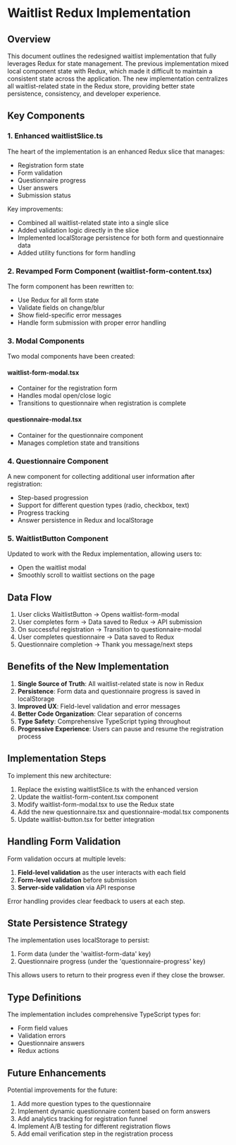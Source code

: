# Waitlist Redux Implementation

## Overview

This document outlines the redesigned waitlist implementation that fully leverages Redux for state management. The previous implementation mixed local component state with Redux, which made it difficult to maintain a consistent state across the application. The new implementation centralizes all waitlist-related state in the Redux store, providing better state persistence, consistency, and developer experience.

## Key Components

### 1. Enhanced waitlistSlice.ts

The heart of the implementation is an enhanced Redux slice that manages:

- Registration form state
- Form validation
- Questionnaire progress
- User answers
- Submission status

Key improvements:
- Combined all waitlist-related state into a single slice
- Added validation logic directly in the slice
- Implemented localStorage persistence for both form and questionnaire data
- Added utility functions for form handling

### 2. Revamped Form Component (waitlist-form-content.tsx)

The form component has been rewritten to:
- Use Redux for all form state
- Validate fields on change/blur
- Show field-specific error messages
- Handle form submission with proper error handling

### 3. Modal Components

Two modal components have been created:

#### waitlist-form-modal.tsx
- Container for the registration form
- Handles modal open/close logic
- Transitions to questionnaire when registration is complete

#### questionnaire-modal.tsx
- Container for the questionnaire component
- Manages completion state and transitions

### 4. Questionnaire Component

A new component for collecting additional user information after registration:
- Step-based progression
- Support for different question types (radio, checkbox, text)
- Progress tracking
- Answer persistence in Redux and localStorage

### 5. WaitlistButton Component

Updated to work with the Redux implementation, allowing users to:
- Open the waitlist modal
- Smoothly scroll to waitlist sections on the page

## Data Flow

1. User clicks WaitlistButton → Opens waitlist-form-modal
2. User completes form → Data saved to Redux → API submission
3. On successful registration → Transition to questionnaire-modal
4. User completes questionnaire → Data saved to Redux
5. Questionnaire completion → Thank you message/next steps

## Benefits of the New Implementation

1. **Single Source of Truth**: All waitlist-related state is now in Redux
2. **Persistence**: Form data and questionnaire progress is saved in localStorage
3. **Improved UX**: Field-level validation and error messages
4. **Better Code Organization**: Clear separation of concerns
5. **Type Safety**: Comprehensive TypeScript typing throughout
6. **Progressive Experience**: Users can pause and resume the registration process

## Implementation Steps

To implement this new architecture:

1. Replace the existing waitlistSlice.ts with the enhanced version
2. Update the waitlist-form-content.tsx component
3. Modify waitlist-form-modal.tsx to use the Redux state
4. Add the new questionnaire.tsx and questionnaire-modal.tsx components
5. Update waitlist-button.tsx for better integration

## Handling Form Validation

Form validation occurs at multiple levels:

1. **Field-level validation** as the user interacts with each field
2. **Form-level validation** before submission
3. **Server-side validation** via API response

Error handling provides clear feedback to users at each step.

## State Persistence Strategy

The implementation uses localStorage to persist:

1. Form data (under the 'waitlist-form-data' key)
2. Questionnaire progress (under the 'questionnaire-progress' key)

This allows users to return to their progress even if they close the browser.

## Type Definitions

The implementation includes comprehensive TypeScript types for:

- Form field values
- Validation errors
- Questionnaire answers
- Redux actions

## Future Enhancements

Potential improvements for the future:

1. Add more question types to the questionnaire
2. Implement dynamic questionnaire content based on form answers
3. Add analytics tracking for registration funnel
4. Implement A/B testing for different registration flows
5. Add email verification step in the registration process

